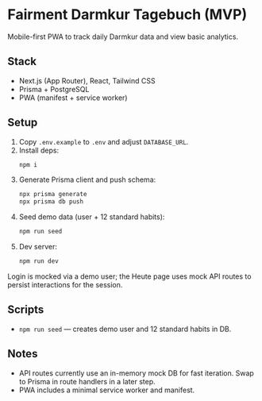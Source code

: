 # Fairment Darmkur Tagebuch (MVP)

Mobile-first PWA to track daily Darmkur data and view basic analytics.

## Stack
- Next.js (App Router), React, Tailwind CSS
- Prisma + PostgreSQL
- PWA (manifest + service worker)

## Setup
1. Copy `.env.example` to `.env` and adjust `DATABASE_URL`.
2. Install deps:
   ```bash
   npm i
   ```
3. Generate Prisma client and push schema:
   ```bash
   npx prisma generate
   npx prisma db push
   ```
4. Seed demo data (user + 12 standard habits):
   ```bash
   npm run seed
   ```
5. Dev server:
   ```bash
   npm run dev
   ```

Login is mocked via a demo user; the Heute page uses mock API routes to persist interactions for the session.

## Scripts
- `npm run seed` — creates demo user and 12 standard habits in DB.

## Notes
- API routes currently use an in-memory mock DB for fast iteration. Swap to Prisma in route handlers in a later step.
- PWA includes a minimal service worker and manifest.
